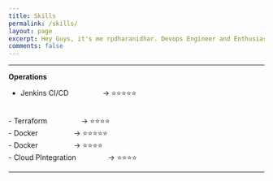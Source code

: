 ```yaml
---
title: Skills
permalink: /skills/
layout: page
excerpt: Hey Guys, it's me rpdharanidhar. Devops Engineer and Enthusiast.
comments: false
---
```

<hr>

**Operations**
<br>
- Jenkins CI/CD&nbsp;&nbsp;&nbsp;&nbsp;&nbsp;&nbsp;&nbsp;&nbsp;&nbsp; &nbsp;&nbsp;&nbsp;&nbsp;&nbsp;&nbsp;     -> ⭐⭐⭐⭐⭐
<br>
- Terraform&nbsp;&nbsp;&nbsp;&nbsp;&nbsp;&nbsp;&nbsp;&nbsp;&nbsp;&nbsp;&nbsp;&nbsp;&nbsp;&nbsp;&nbsp;&nbsp;    -> ⭐⭐⭐⭐
<br>
- Docker&nbsp;&nbsp;&nbsp;&nbsp;&nbsp;&nbsp;&nbsp;&nbsp;&nbsp;&nbsp;&nbsp;&nbsp;&nbsp;&nbsp;&nbsp;&nbsp;&nbsp; -> ⭐⭐⭐⭐⭐
<br>
- Docker&nbsp;&nbsp;&nbsp;&nbsp;&nbsp;&nbsp;&nbsp;&nbsp;&nbsp;&nbsp;&nbsp;&nbsp;&nbsp;&nbsp;&nbsp;&nbsp;&nbsp; -> ⭐⭐⭐⭐
<br>
- Cloud PIntegration&nbsp;&nbsp;&nbsp;&nbsp;&nbsp;&nbsp;&nbsp;&nbsp;&nbsp;&nbsp;&nbsp;&nbsp;&nbsp;&nbsp;&nbsp; -> ⭐⭐⭐⭐
<hr>

